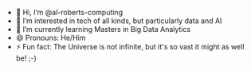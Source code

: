 - 👋 Hi, I’m @al-roberts-computing
- 👀 I’m interested in tech of all kinds, but particularly data and AI
- 🌱 I’m currently learning Masters in Big Data Analytics
- 😄 Pronouns: He/Him
- ⚡ Fun fact: The Universe is not infinite, but it's so vast it might as well be! ;-)

<!---
al-roberts-computing/al-roberts-computing is a ✨ special ✨ repository because its `README.md` (this file) appears on your GitHub profile.
You can click the Preview link to take a look at your changes.
--->
